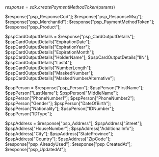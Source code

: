 $response = sdk.createPaymentMethodToken($params)

$response["psp_ResponseCod"];
$response["psp_ResponseMsg"];
$response["psp_MerchantId"];
$response["psp_PaymentMethodToken"];
$response["psp_Product"];

$pspCardOutputDetails = $response["psp_CardOutputDetails"];
$pspCardOutputDetails["ExpirationDate"];
$pspCardOutputDetails["ExpirationYear"];
$pspCardOutputDetails["ExpirationMonth"];
$pspCardOutputDetails["HolderName"];
$pspCardOutputDetails["IIN"];
$pspCardOutputDetails["Last4"];
$pspCardOutputDetails["NumberLength"];
$pspCardOutputDetails["MaskedNumber"];
$pspCardOutputDetails["MaskedNumberAlternative"];

$pspPerson = $response["psp_Person"];
$pspPerson["FirstName"];
$pspPerson["LastName"];
$pspPerson["MiddleName"];
$pspPerson["PhoneNumber1"];
$pspPerson["PhoneNumber2"];
$pspPerson["Gender"];
$pspPerson["DateOfBirth"];
$pspPerson["Nationality"];
$pspPerson["IDNumber"];
$pspPerson["IDType"];

$pspAddress = $response["psp_Address"];
$pspAddress["Street"];
$pspAddress["HouseNumber"];
$pspAddress["AdditionalInfo"];
$pspAddress["City"];
$pspAddress["StateProvince"];
$pspAddress["Country"];
$pspAddress["ZipCode"];
$response["psp_AlreadyUsed"];
$response["psp_CreatedAt"];
$response["psp_UpdatedAt"];

